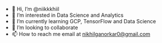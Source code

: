 - 👋 Hi, I’m @niikkkhiil
- 👀 I’m interested in Data Science and Analytics 
- 🌱 I’m currently learning GCP, TensorFlow and Data Science
- 💞️ I’m looking to collaborate 
- 📫 How to reach me email at nikhilganorkar0@gmail.com

<!---
niikkkhiil/niikkkhiil is a ✨ special ✨ repository because its `README.md` (this file) appears on your GitHub profile.
You can click the Preview link to take a look at your changes.
--->
